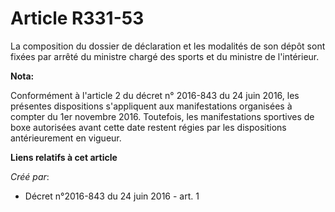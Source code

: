 # Article R331-53

La composition du dossier de déclaration et les modalités de son dépôt sont fixées par arrêté du ministre chargé des sports
et du ministre de l'intérieur.

**Nota:**

Conformément à l'article 2 du décret n° 2016-843 du 24 juin 2016, les présentes dispositions s'appliquent aux manifestations
organisées à compter du 1er novembre 2016. Toutefois, les manifestations sportives de boxe autorisées avant cette date
restent régies par les dispositions antérieurement en vigueur.

**Liens relatifs à cet article**

_Créé par_:

  - Décret n°2016-843 du 24 juin 2016 - art. 1
